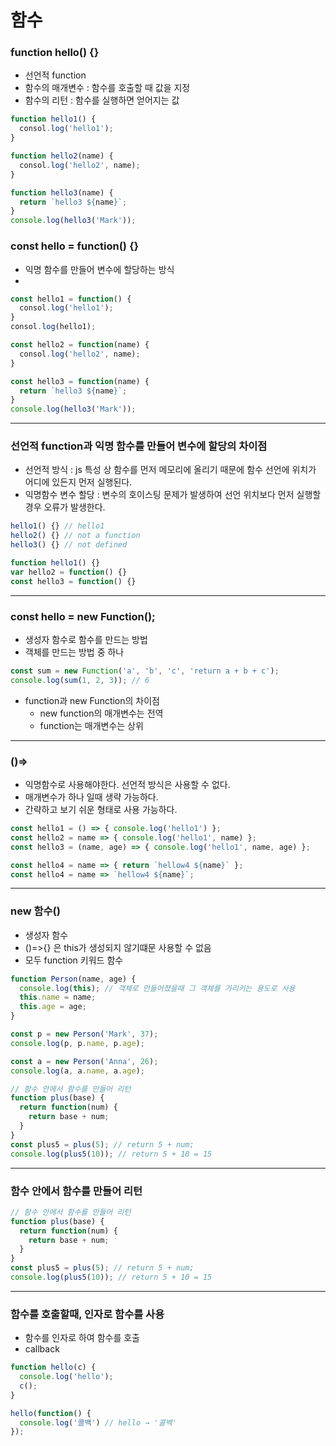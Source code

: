 # 함수

### function hello() {}
- 선언적 function
- 함수의 매개변수 : 함수를 호출할 때 값을 지정
- 함수의 리턴 : 함수를 실행하면 얻어지는 값

```js
function hello1() {
  consol.log('hello1');
}

function hello2(name) {
  consol.log('hello2', name);
}

function hello3(name) {
  return `hello3 ${name}`;
}
console.log(hello3('Mark'));
```

### const hello = function() {}
- 익명 함수를 만들어 변수에 할당하는 방식
- 

```js
const hello1 = function() {
  consol.log('hello1');
}
consol.log(hello1);

const hello2 = function(name) {
  consol.log('hello2', name);
}

const hello3 = function(name) {
  return `hello3 ${name}`;
}
console.log(hello3('Mark'));
```

---

### 선언적 function과 익명 함수를 만들어 변수에 할당의 차이점
- 선언적 방식 : js 특성 상 함수를 먼저 메모리에 올리기 때문에 함수 선언에 위치가 어디에 있든지 먼저 실행된다.
- 익명함수 변수 할당 : 변수의 호이스팅 문제가 발생하여 선언 위치보다 먼저 실행할 경우 오류가 발생한다.

```js
hello1() {} // hello1
hello2() {} // not a function
hello3() {} // not defined

function hello1() {}
var hello2 = function() {}
const hello3 = function() {}
```

---

### const hello = new Function();
- 생성자 함수로 함수를 만드는 방법
- 객체를 만드는 방법 중 하나

```js
const sum = new Function('a', 'b', 'c', 'return a + b + c');
console.log(sum(1, 2, 3)); // 6
```

- function과 new Function의 차이점
  - new function의 매개변수는 전역 
  - function는 매개변수는 상위

---

### ()=>
- 익명함수로 사용해야한다. 선언적 방식은 사용할 수 없다.
- 매개변수가 하나 일때 생략 가능하다.
- 간략하고 보기 쉬운 형태로 사용 가능하다.

```js
const hello1 = () => { console.log('hello1') };
const hello2 = name => { console.log('hello1', name) };
const hello3 = (name, age) => { console.log('hello1', name, age) };

const hello4 = name => { return `hellow4 ${name}` };
const hello4 = name => `hellow4 ${name}`;
```

---

### new 함수()
- 생성자 함수
- ()=>{} 은 this가 생성되지 않기떄문 사용할 수 없음
- 모두 function 키워드 함수

```js
function Person(name, age) {
  console.log(this); // 객체로 만들어졌을때 그 객체를 가리키는 용도로 사용
  this.name = name;
  this.age = age;
}

const p = new Person('Mark', 37);
console.log(p, p.name, p.age);

const a = new Person('Anna', 26);
console.log(a, a.name, a.age);

// 함수 안에서 함수를 만들어 리턴
function plus(base) {
  return function(num) {
    return base + num;
  }
}
const plus5 = plus(5); // return 5 + num;
console.log(plus5(10)); // return 5 + 10 = 15
```

---

### 함수 안에서 함수를 만들어 리턴
```js
// 함수 안에서 함수를 만들어 리턴
function plus(base) {
  return function(num) {
    return base + num;
  }
}
const plus5 = plus(5); // return 5 + num;
console.log(plus5(10)); // return 5 + 10 = 15
```

---

### 함수를 호출할때, 인자로 함수를 사용
- 함수를 인자로 하여 함수를 호출
- callback

```js
function hello(c) {
  console.log('hello');
  c();
}

hello(function() {
  console.log('콜백') // hello → '콜백'
});
```